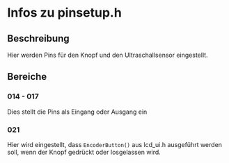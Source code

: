 # Infos zu pinsetup.h

## Beschreibung 
Hier werden Pins für den Knopf und den Ultraschallsensor eingestellt.

## Bereiche
### 014 - 017
Dies stellt die Pins als Eingang oder Ausgang ein

### 021
Hier wird eingestellt, dass ```EncoderButton()``` aus lcd_ui.h ausgeführt werden soll, wenn der Knopf gedrückt oder losgelassen wird.

